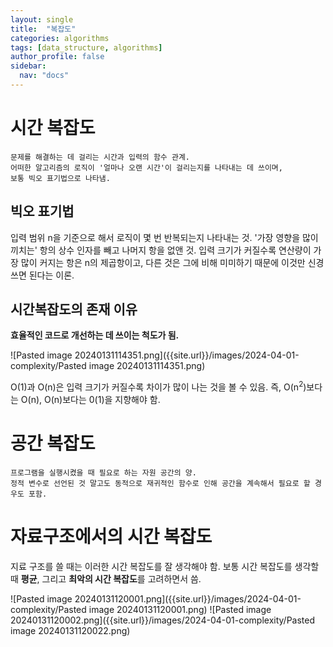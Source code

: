 ```yaml
---
layout: single
title:  "복잡도"
categories: algorithms
tags: [data_structure, algorithms]
author_profile: false
sidebar:
  nav: "docs"
---
```

# 시간 복잡도
```
문제를 해결하는 데 걸리는 시간과 입력의 함수 관계. 
어떠한 알고리즘의 로직이 '얼마나 오랜 시간'이 걸리는지를 나타내는 데 쓰이며,
보통 빅오 표기법으로 나타냄. 
```
## 빅오 표기법

입력 범위 n을 기준으로 해서 로직이 몇 번 반복되는지 나타내는 것.
'가장 영향을 많이 끼치는' 항의 상수 인자를 빼고 나머지 항을 없앤 것. 
입력 크기가 커질수록 연산량이 가장 많이 커지는 항은 n의 제곱항이고, 
다른 것은 그에 비해 미미하기 때문에 이것만 신경 쓰면 된다는 이론. 

## 시간복잡도의 존재 이유
**효율적인 코드로 개선하는 데 쓰이는 척도가 됨.**

![Pasted image 20240131114351.png]({{site.url}}/images/2024-04-01-complexity/Pasted image 20240131114351.png)

O(1)과 O(n)은 입력 크기가 커질수록 차이가 많이 나는 것을 볼 수 있음. 
즉, O(n<sup>2</sup>)보다는 O(n), O(n)보다는 0(1)을 지향해야 함.

# 공간 복잡도
```
프로그램을 실행시켰을 때 필요로 하는 자원 공간의 양. 
정적 변수로 선언된 것 말고도 동적으로 재귀적인 함수로 인해 공간을 계속해서 필요로 할 경우도 포함. 
```

# 자료구조에서의 시간 복잡도

지료 구조를 쓸 때는 이러한 시간 복잡도를 잘 생각해야 함.
보통 시간 복잡도를 생각할 때 **평균**, 그리고 **최악의 시간 복잡도**를 고려하면서 씀.

![Pasted image 20240131120001.png]({{site.url}}/images/2024-04-01-complexity/Pasted image 20240131120001.png)
![Pasted image 20240131120002.png]({{site.url}}/images/2024-04-01-complexity/Pasted image 20240131120022.png)